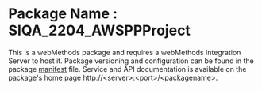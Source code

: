# Package Name : SIQA_2204_AWSPPProject
This is a webMethods package and requires a webMethods Integration Server to host it. Package versioning and configuration can be found in the package [manifest](./SIQA_2204_AWSPPProject/manifest.v3) file. Service and API documentation is available on the package's home page http://&lt;server&gt;:&lt;port&gt;/&lt;packagename>.